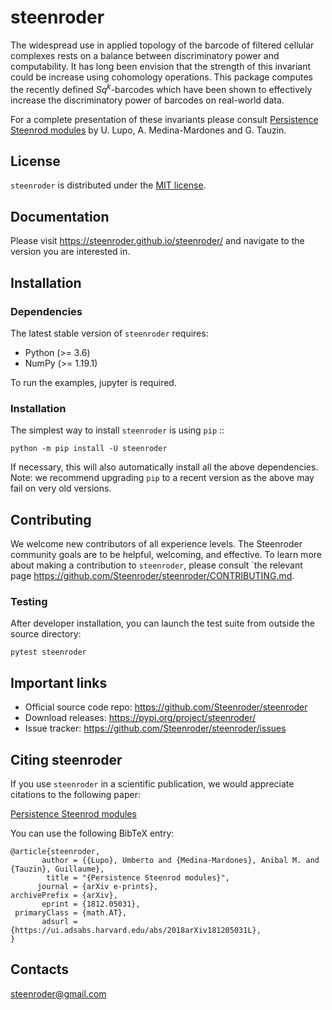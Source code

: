 # steenroder


The widespread use in applied topology of the barcode of filtered cellular complexes rests on a balance between discriminatory power and computability. It has long been envision that the strength of this invariant could be increase using cohomology operations. This package computes the recently defined *Sq*<sup>*k*</sup>-barcodes which have been shown to effectively increase the discriminatory power of barcodes on real-world data.


For a complete presentation of these invariants please consult [Persistence Steenrod modules](https://arxiv.org/abs/1812.05031) by U. Lupo, A. Medina-Mardones and G. Tauzin.


## License

``steenroder`` is distributed under the [MIT license](https://github.com/Steenroder/steenroder/LICENSE).


## Documentation

Please visit https://steenroder.github.io/steenroder/ and navigate to the version you are interested in.


## Installation

### Dependencies


The latest stable version of ``steenroder`` requires:

- Python (>= 3.6)
- NumPy (>= 1.19.1)


To run the examples, jupyter is required.

### Installation

The simplest way to install ``steenroder`` is using ``pip``   ::

    python -m pip install -U steenroder

If necessary, this will also automatically install all the above dependencies. Note: we recommend
upgrading ``pip`` to a recent version as the above may fail on very old versions.


## Contributing

We welcome new contributors of all experience levels. The Steenroder
community goals are to be helpful, welcoming, and effective. To learn more about
making a contribution to ``steenroder``, please consult `the relevant page
https://github.com/Steenroder/steenroder/CONTRIBUTING.md.

### Testing

After developer installation, you can launch the test suite from outside the
source directory:

    pytest steenroder


## Important links

- Official source code repo: https://github.com/Steenroder/steenroder
- Download releases: https://pypi.org/project/steenroder/
- Issue tracker: https://github.com/Steenroder/steenroder/issues


## Citing steenroder

If you use ``steenroder`` in a scientific publication, we would appreciate citations to the following paper:

   [Persistence Steenrod modules](https://arxiv.org/abs/1812.05031)

You can use the following BibTeX entry:

    @article{steenroder,
           author = {{Lupo}, Umberto and {Medina-Mardones}, Anibal M. and {Tauzin}, Guillaume},
            title = "{Persistence Steenrod modules}",
          journal = {arXiv e-prints},
    archivePrefix = {arXiv},
           eprint = {1812.05031},
     primaryClass = {math.AT},
           adsurl = {https://ui.adsabs.harvard.edu/abs/2018arXiv181205031L},
    }

## Contacts


steenroder@gmail.com
